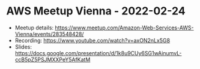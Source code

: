 # AWS Meetup Vienna - 2022-02-24

* Meetup details: https://www.meetup.com/Amazon-Web-Services-AWS-Vienna/events/283548428/
* Recording: https://www.youtube.com/watch?v=axON2nLx5G8
* Slides: https://docs.google.com/presentation/d/1k8u9CUy6SG1wAinumvL-ccB5pZ5PSJMXXPeY5AfKatM
